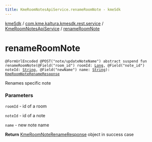 ```yaml
---
title: KmeRoomNotesApiService.renameRoomNote - kmeSdk
---
```


[kmeSdk](../../index.html) / [com.kme.kaltura.kmesdk.rest.service](../index.html) / [KmeRoomNotesApiService](index.html) / [renameRoomNote](./rename-room-note.html)

# renameRoomNote

`@FormUrlEncoded @POST("note/updateNoteName") abstract suspend fun renameRoomNote(@Field("room_id") roomId: `[`Long`](https://kotlinlang.org/api/latest/jvm/stdlib/kotlin/-long/index.html)`, @Field("note_id") noteId: `[`String`](https://kotlinlang.org/api/latest/jvm/stdlib/kotlin/-string/index.html)`, @Field("newName") name: `[`String`](https://kotlinlang.org/api/latest/jvm/stdlib/kotlin/-string/index.html)`): `[`KmeRoomNoteRenameResponse`](../../com.kme.kaltura.kmesdk.rest.response.room.notes/-kme-room-note-rename-response/index.html)

Renames specific note

### Parameters

`roomId` - id of a room

`noteId` - id of a note

`name` - new note name

**Return**
[KmeRoomNoteRenameResponse](../../com.kme.kaltura.kmesdk.rest.response.room.notes/-kme-room-note-rename-response/index.html) object in success case

